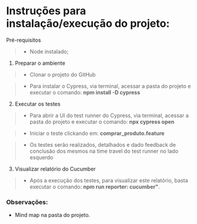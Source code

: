 # Instruções para instalação/execução do projeto:

Pré-requisitos
> - Node instalado;

1. Preparar o ambiente
> - Clonar o projeto do GitHub

> - Para instalar o Cypress, via terminal, acessar a pasta do projeto e executar o comando: **npm install -D cypress**

2. Executar os testes

> - Para abrir a UI do test runner do Cypress, via terminal, acessar a pasta do projeto e executar o comando: **npx cypress open**

> - Iniciar o teste clickando em: **comprar_produto.feature**

> - Os testes serão realizados, detalhados e dado feedback de conclusão dos mesmos na time travel do test runner no lado esquerdo

3. Visualizar relatório do Cucumber

> - Após a execução dos testes, para visualizar este relatório, basta executar o comando: **npm run reporter: cucumber"**.


### Observações:

- Mind map na pasta do projeto.
